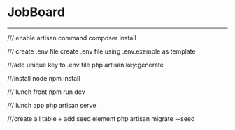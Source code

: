 # JobBoard

---

/// enable artisan command
composer install

/// create .env file
create .env file using .env.exemple as template

///add unique key to .env file
php artisan key:generate

///install node
npm install

/// lunch front
npm run dev

/// lunch app
php artisan serve

///create all table + add seed element
php artisan migrate --seed

